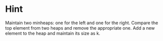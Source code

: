 # Hint

Maintain two minheaps: one for the left and one for the right.
Compare the top element from two heaps and remove the appropriate one.
Add a new element to the heap and maintain its size as k.